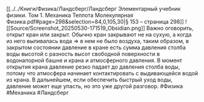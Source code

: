 [[../../Книги/Физика/Ландсберг/Ландсберг Элементарный учебник физики. Том 1. Механика Теплота Молекулярная Физика.pdf#page=298&selection=84,0,105,30|§ 153 – страница 298]]
![[Source/Screenshot_20250530-171519_Obsidian.png]]
Важно оговорить, открыт кран или закрыт.
Обычно кран закрывают не на сухую, а когда из него выливалась вода $\Rightarrow$ в нем не было воздуха, таким образом, в закрытом состоянии давление в кране есть сумма давления столба воды высотой с разность высот свободной поверхности в водонапорной башне и крана и атмосферного давления.
В момент открытия крана давление резко падает до давления столба воды, потому что атмосфера начинает контактировать с выдивающейся водой из крана. В дальнейшем, если обеспечить быстрый уход воды, давление может еще упасть, но это уже другой разговор.
#Физика #Механика #Ландсберг 